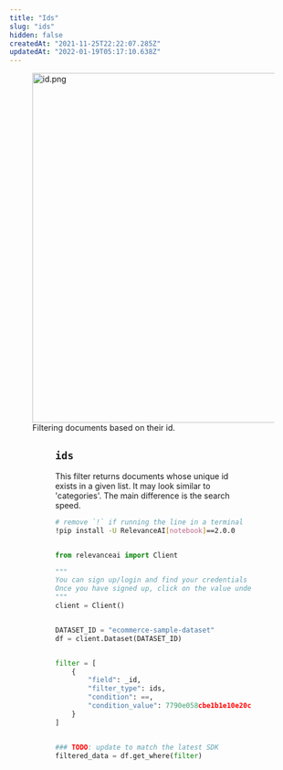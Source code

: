 ```yaml
---
title: "Ids"
slug: "ids"
hidden: false
createdAt: "2021-11-25T22:22:07.285Z"
updatedAt: "2022-01-19T05:17:10.638Z"
---
```

<figure>
<img src="https://github.com/RelevanceAI/RelevanceAI-readme-docs/blob/v2.0.0/cus-272-create-new-page-in-readme-if-page-slug/docs_template/GENERAL_FEATURES/_assets/id.png?raw=true" width="612" alt="id.png" />
<figcaption>Filtering documents based on their id.</figcaption>
<figure>

## `ids`
This filter returns documents whose unique id exists in a given list. It may look similar to 'categories'. The main difference is the search speed.

```bash Bash
# remove `!` if running the line in a terminal
!pip install -U RelevanceAI[notebook]==2.0.0
```
```bash
```

```python Python (SDK)
from relevanceai import Client

"""
You can sign up/login and find your credentials here: https://cloud.relevance.ai/sdk/api
Once you have signed up, click on the value under `Activation token` and paste it here
"""
client = Client()
```
```python
```

```python Python (SDK)
DATASET_ID = "ecommerce-sample-dataset"
df = client.Dataset(DATASET_ID)
```
```python
```

```python Python (SDK)
filter = [
    {
        "field": _id,
        "filter_type": ids,
        "condition": ==,
        "condition_value": 7790e058cbe1b1e10e20cd22a1e53d36
    }
]
```
```python
```

```python Python (SDK)
### TODO: update to match the latest SDK
filtered_data = df.get_where(filter)
```
```python
```

